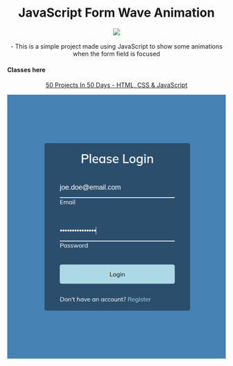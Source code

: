 <h1 align="center">
   JavaScript Form Wave Animation
</h1>

<p align="center">
  <a href="https://skillicons.dev">
    <img src="https://skillicons.dev/icons?i=html,css,javascript" />
  </a>
</p>

<p align="center">
- This is a simple project made using JavaScript to show some animations when the form field is focused
</p>

<h4>Classes here</h4>

<p align="center">
  <a href="https://www.udemy.com/course/50-projects-50-days/">
    50 Projects In 50 Days - HTML, CSS & JavaScript
  </a>
</p>

<p align="center"><img src="img/1.png" alt="Form Wave Animation" /></p>
